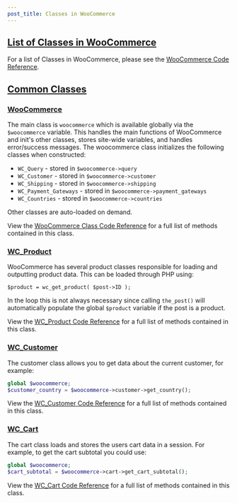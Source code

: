 ```yaml
---
post_title: Classes in WooCommerce
---
```


## [List of Classes in WooCommerce](https://github.com/woocommerce/woocommerce/blob/trunk/docs/extension-development/class-reference#section-1)

For a list of Classes in WooCommerce, please see the [WooCommerce Code Reference](https://woocommerce.github.io/code-reference/packages/WooCommerce-Classes.html).

## [Common Classes](https://github.com/woocommerce/woocommerce/blob/trunk/docs/extension-development/class-reference#section-2)

### [WooCommerce](https://github.com/woocommerce/woocommerce/blob/trunk/docs/extension-development/class-reference#section-3)

The main class is `woocommerce` which is available globally via the `$woocommerce` variable. This handles the main functions of WooCommerce and init's other classes, stores site-wide variables, and handles error/success messages. The woocommerce class initializes the following classes when constructed:

-   `WC_Query` - stored in `$woocommerce->query`
-   `WC_Customer` - stored in `$woocommerce->customer`
-   `WC_Shipping` - stored in `$woocommerce->shipping`
-   `WC_Payment_Gateways` - stored in `$woocommerce->payment_gateways`
-   `WC_Countries` - stored in `$woocommerce->countries`

Other classes are auto-loaded on demand.

View the [WooCommerce Class Code Reference](https://woocommerce.github.io/code-reference/classes/WooCommerce.html) for a full list of methods contained in this class.

### [WC_Product](https://github.com/woocommerce/woocommerce/blob/trunk/docs/extension-development/class-reference#section-4)

WooCommerce has several product classes responsible for loading and outputting product data. This can be loaded through PHP using:

`$product = wc_get_product( $post->ID );`

In the loop this is not always necessary since calling  `the_post()` will automatically populate the global  `$product` variable if the post is a product.

View the [WC_Product Code Reference](https://woocommerce.github.io/code-reference/classes/WC-Product.html) for a full list of methods contained in this class.

### [WC_Customer](https://github.com/woocommerce/woocommerce/blob/trunk/docs/extension-development/class-reference#section-5)

The customer class allows you to get data about the current customer, for example:

```php
global $woocommerce;
$customer_country = $woocommerce->customer->get_country();
```

View the [WC_Customer Code Reference](https://woocommerce.github.io/code-reference/classes/WC-Customer.html) for a full list of methods contained in this class.

### [WC_Cart](https://github.com/woocommerce/woocommerce/blob/trunk/docs/extension-development/class-reference#section-6)

The cart class loads and stores the users cart data in a session. For example, to get the cart subtotal you could use:

```php
global $woocommerce;
$cart_subtotal = $woocommerce->cart->get_cart_subtotal();
```

View the [WC_Cart Code Reference](https://woocommerce.github.io/code-reference/classes/WC-Cart.html) for a full list of methods contained in this class.
